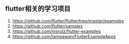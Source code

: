 ## flutter相关的学习项目
 1. https://github.com/flutter/flutter/tree/master/examples
 2. https://github.com/flutter/samples
 3. https://github.com/nisrulz/flutter-examples
 4. https://github.com/iampawan/FlutterExampleApps